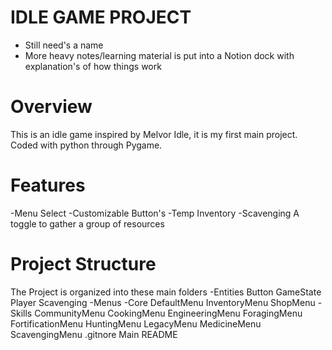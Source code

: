 # IDLE GAME PROJECT
- Still need's a name
- More heavy notes/learning material is put into a Notion dock with explanation's of how things work

# Overview
This is an idle game inspired by Melvor Idle, it is my first main project. Coded with python through Pygame.

# Features
-Menu Select
-Customizable Button's
-Temp Inventory
-Scavenging 
    A toggle to gather a group of resources

# Project Structure
The Project is organized into these main folders
    -Entities
        Button
        GameState
        Player
        Scavenging
    -Menus
        -Core
           DefaultMenu
           InventoryMenu
           ShopMenu 
        -Skills
            CommunityMenu
            CookingMenu
            EngineeringMenu
            ForagingMenu
            FortificationMenu
            HuntingMenu
            LegacyMenu
            MedicineMenu
            ScavengingMenu
    .gitnore
    Main
    README